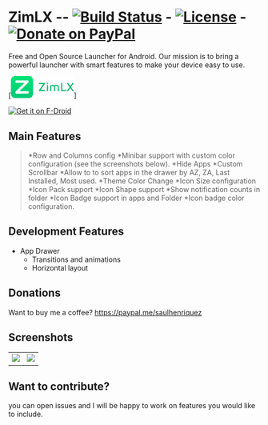 # ZimLX -- [![Build Status](https://travis-ci.org/otakuhqz/ZimLX.svg?branch=master)](https://travis-ci.org/otakuhqz/ZimLX) - [![License](https://img.shields.io/badge/License-Apache%202.0-blue.svg)](https://opensource.org/licenses/Apache-2.0) - [![Donate on PayPal](https://img.shields.io/badge/PayPal-Donate%20Now-brightgreen.svg)](https://paypal.me/saulhenriquez)

Free and Open Source Launcher for Android.
Our mission is to bring a powerful launcher with smart features to make your device easy to use.

[<img src="Logo/logotype.png" width="25%" alt="Zim Launcher">]

[<img src="https://f-droid.org/badge/get-it-on.png"
     alt="Get it on F-Droid"
     height="80">](https://f-droid.org/packages/org.zimmob.zimlx/)


## Main Features

> *Row and Columns config
> *Minibar support with custom color configuration (see the screenshots below).
> *Hide Apps
> *Custom Scrollbar
> *Allow to to sort apps in the drawer by AZ, ZA, Last Installed, Most used.
> *Theme Color Change
> *Icon Size configuration
> *Icon Pack support
> *Icon Shape support
> *Show notification counts in folder
> *Icon Badge support in apps and Folder
> *Icon badge color configuration.

## Development Features
* App Drawer
    * Transitions and animations
    * Horizontal layout
    
## Donations
Want to buy me a coffee? https://paypal.me/saulhenriquez


## Screenshots
<table>
    <tr>
        <td><img src="https://github.com/otakuhqz/ZimLX/blob/master/snapshots/zlxdesktop.jpg" width="256" />
        </td>
        <td><img src="https://github.com/otakuhqz/ZimLX/blob/master/snapshots/zlxfolder.jpg" width="256" />
        </td>
    </tr>
<table>

## Want to contribute?
you can open issues and I will be happy to work on features you would like to include.